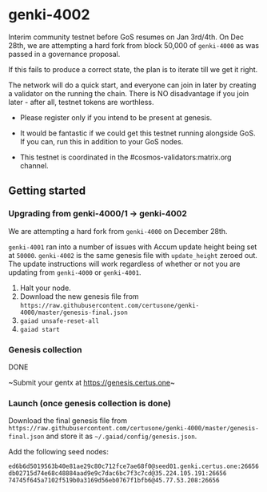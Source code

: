 # genki-4002

Interim community testnet before GoS resumes on Jan 3rd/4th. On Dec 28th, we are attempting a hard fork from block 50,000 of `genki-4000` as was passed in a governance proposal.

If this fails to produce a correct state, the plan is to iterate till we get it right.  

The network will do a quick start, and everyone can join in later by creating a validator on the running the chain. There is NO disadvantage if you join later - after all, testnet tokens are worthless.

- Please register only if you intend to be present at genesis.

- It would be fantastic if we could get this testnet running alongside GoS.
  If you can, run this in addition to your GoS nodes.

- This testnet is coordinated in the #cosmos-validators:matrix.org channel.

## Getting started

### Upgrading from genki-4000/1 -> genki-4002

We are attempting a hard fork from `genki-4000` on December 28th. 

`genki-4001` ran into a number of issues with Accum update height being set at `50000`. `genki-4002` is the same genesis file with `update_height` zeroed out. The update instructions will work regardless of whether or not you are updating from `genki-4000` or `genki-4001`.

1. Halt your node.
2. Download the new genesis file from `https://raw.githubusercontent.com/certusone/genki-4000/master/genesis-final.json`
3. `gaiad unsafe-reset-all`
4. `gaiad start`

### Genesis collection

DONE

~Submit your gentx at https://genesis.certus.one~

### Launch (once genesis collection is done)

Download the final genesis file from `https://raw.githubusercontent.com/certusone/genki-4000/master/genesis-final.json` and store it as `~/.gaiad/config/genesis.json`.

Add the following seed nodes:

    ed6b6d5019563b40e81ae29c80c712fce7ae68f0@seed01.genki.certus.one:26656
    db02715d74e68c48884aad9e9c7dac6bc7f3c7cd@35.224.105.191:26656
    74745f645a7102f519b0a3169d56eb0767f1bfb6@45.77.53.208:26656
